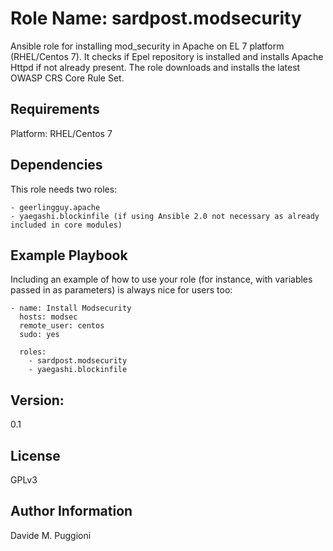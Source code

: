 Role Name: sardpost.modsecurity
=========

Ansible role for installing mod_security in Apache on EL 7 platform (RHEL/Centos 7).
It checks if Epel repository is installed and installs Apache Httpd if not already present.
The role downloads and installs the latest OWASP CRS Core Rule Set.

Requirements
------------

Platform: RHEL/Centos 7


Dependencies
------------

This role needs two roles:

    - geerlingguy.apache
    - yaegashi.blockinfile (if using Ansible 2.0 not necessary as already included in core modules)

Example Playbook
----------------

Including an example of how to use your role (for instance, with variables passed in as parameters) is always nice for users too:

    - name: Install Modsecurity
      hosts: modsec
      remote_user: centos
      sudo: yes

      roles:
        - sardpost.modsecurity
        - yaegashi.blockinfile

Version:
--------

0.1

License
-------

GPLv3

Author Information
------------------

Davide M. Puggioni
